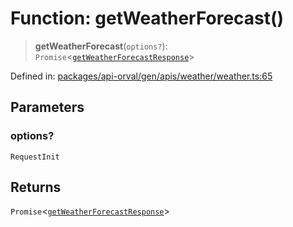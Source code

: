 # Function: getWeatherForecast()

> **getWeatherForecast**(`options?`): `Promise`\<[`getWeatherForecastResponse`](../type-aliases/getWeatherForecastResponse.md)\>

Defined in: [packages/api-orval/gen/apis/weather/weather.ts:65](https://github.com/the-inconvenience-store/mono-example/blob/a3e1f4667d455f254c4a536af743fc2dff215781/packages/api-orval/gen/apis/weather/weather.ts#L65)

## Parameters

### options?

`RequestInit`

## Returns

`Promise`\<[`getWeatherForecastResponse`](../type-aliases/getWeatherForecastResponse.md)\>
